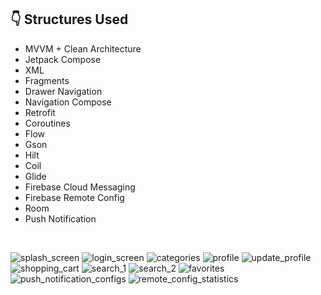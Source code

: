 ## :point_down: Structures Used
- MVVM + Clean Architecture
- Jetpack Compose
- XML
- Fragments
- Drawer Navigation
- Navigation Compose
- Retrofit
- Coroutines
- Flow
- Gson
- Hilt
- Coil
- Glide
- Firebase Cloud Messaging
- Firebase Remote Config
- Room
- Push Notification
<br>

![splash_screen](https://github.com/Erayaltilar/ShoppingApp/assets/74265465/e858a7e4-0adf-4d9f-8355-13d96115c020)
![login_screen](https://github.com/Erayaltilar/ShoppingApp/assets/74265465/0b8f8999-200e-4881-9fd4-2ae1a09250b2)
![categories](https://github.com/Erayaltilar/ShoppingApp/assets/74265465/250e7998-821a-43aa-988b-e72fe0b662c2)
![profile](https://github.com/Erayaltilar/ShoppingApp/assets/74265465/0e968a0a-1463-4825-a18e-0ec1e87ef862)
![update_profile](https://github.com/Erayaltilar/ShoppingApp/assets/74265465/41dcc611-fba2-4816-bc33-4c23233cf927)
![shopping_cart](https://github.com/Erayaltilar/ShoppingApp/assets/74265465/7c7ffef3-178b-422a-b8aa-efc2613019f4)
![search_1](https://github.com/Erayaltilar/ShoppingApp/assets/74265465/cd9bc2dd-114c-409f-a96f-c08fd88c096c)
![search_2](https://github.com/Erayaltilar/ShoppingApp/assets/74265465/dd1405c8-7e08-44e5-ba68-0e37ffcd7f81)
![favorites](https://github.com/Erayaltilar/ShoppingApp/assets/74265465/b0e038c8-6cd0-40df-a7fd-ddfab882c73d)
![push_notification_configs](https://github.com/Erayaltilar/ShoppingApp/assets/74265465/34661aaf-6068-415c-abf6-85b054abef50)
![remote_config_statistics](https://github.com/Erayaltilar/ShoppingApp/assets/74265465/2f633089-25dd-4728-b25d-d94f6282dd2d)
